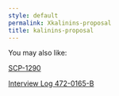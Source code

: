```yaml
---
style: default
permalink: Xkalinins-proposal
title: kalinins-proposal
---
```

You may also like:

[SCP-1290](http://scp-wiki.net/scp-1290)

[Interview Log 472-0165-B](http://scp-wiki.net/interview-log-472-0165-b)
